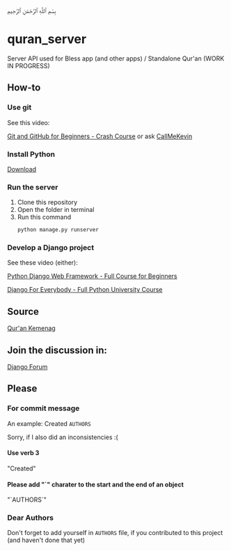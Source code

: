 بِسْمِ ٱللَّٰهِ ٱلرَّحْمَٰنِ ٱلرَّحِيمِ
# quran_server
Server API used for Bless app (and other apps) / Standalone Qur'an (WORK IN PROGRESS)

## How-to
### Use git
See this video:

[Git and GitHub for Beginners - Crash Course](https://www.youtube.com/watch?v=RGOj5yH7evk) or ask [CallMeKevin](callmekevinbusiness@gmail.com)

### Install Python

[Download](https://www.python.org/downloads/)

### Run the server
1. Clone this repository
2. Open the folder in terminal
3. Run this command
    ```bash
    python manage.py runserver
    ```

### Develop a Django project
See these video (either):

[Python Django Web Framework - Full Course for Beginners](https://www.youtube.com/watch?v=F5mRW0jo-U4)

[Django For Everybody - Full Python University Course](https://www.youtube.com/watch?v=o0XbHvKxw7Y)

## Source
[Qur'an Kemenag](https://quran.kemenag.go.id/)

## Join the discussion in:
[Django Forum](https://forum.djangoproject.com/t/lets-contribute-to-my-quran-server-project/18086)

## Please
### For commit message 
An example:
Created `AUTHORS`
    
Sorry, if I also did an inconsistencies :(
#### Use verb 3
"Created"
#### Please add "`" charater to the start and the end of an object 
"\`AUTHORS\`"

### Dear Authors
Don't forget to add yourself in `AUTHORS` file, if you contributed to this project (and haven't done that yet)
